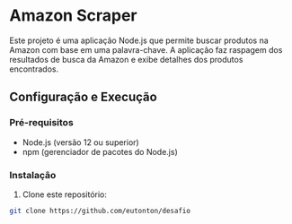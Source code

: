 # Amazon Scraper

Este projeto é uma aplicação Node.js que permite buscar produtos na Amazon com base em uma palavra-chave. A aplicação faz raspagem dos resultados de busca da Amazon e exibe detalhes dos produtos encontrados.

## Configuração e Execução

### Pré-requisitos

- Node.js (versão 12 ou superior)
- npm (gerenciador de pacotes do Node.js)

### Instalação

1. Clone este repositório:

```sh
git clone https://github.com/eutonton/desafio
